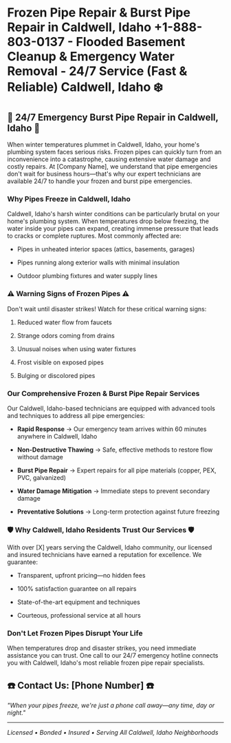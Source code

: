 # Frozen Pipe Repair & Burst Pipe Repair in Caldwell, Idaho +1-888-803-0137 - Flooded Basement Cleanup & Emergency Water Removal - 24/7 Service (Fast & Reliable) Caldwell, Idaho ❄️

## 🚨 24/7 Emergency Burst Pipe Repair in Caldwell, Idaho 🚨

When winter temperatures plummet in Caldwell, Idaho, your home's plumbing system faces serious risks. Frozen pipes can quickly turn from an inconvenience into a catastrophe, causing extensive water damage and costly repairs. At [Company Name], we understand that pipe emergencies don't wait for business hours—that's why our expert technicians are available 24/7 to handle your frozen and burst pipe emergencies.

### Why Pipes Freeze in Caldwell, Idaho

Caldwell, Idaho's harsh winter conditions can be particularly brutal on your home's plumbing system. When temperatures drop below freezing, the water inside your pipes can expand, creating immense pressure that leads to cracks or complete ruptures. Most commonly affected are:

* Pipes in unheated interior spaces (attics, basements, garages)
* Pipes running along exterior walls with minimal insulation
* Outdoor plumbing fixtures and water supply lines

### ⚠️ Warning Signs of Frozen Pipes ⚠️

Don't wait until disaster strikes! Watch for these critical warning signs:

1. Reduced water flow from faucets
2. Strange odors coming from drains
3. Unusual noises when using water fixtures
4. Frost visible on exposed pipes
5. Bulging or discolored pipes

### Our Comprehensive Frozen & Burst Pipe Repair Services

Our Caldwell, Idaho-based technicians are equipped with advanced tools and techniques to address all pipe emergencies:

* **Rapid Response** → Our emergency team arrives within 60 minutes anywhere in Caldwell, Idaho
* **Non-Destructive Thawing** → Safe, effective methods to restore flow without damage
* **Burst Pipe Repair** → Expert repairs for all pipe materials (copper, PEX, PVC, galvanized)
* **Water Damage Mitigation** → Immediate steps to prevent secondary damage
* **Preventative Solutions** → Long-term protection against future freezing

### 🛡️ Why Caldwell, Idaho Residents Trust Our Services 🛡️

With over [X] years serving the Caldwell, Idaho community, our licensed and insured technicians have earned a reputation for excellence. We guarantee:

* Transparent, upfront pricing—no hidden fees
* 100% satisfaction guarantee on all repairs
* State-of-the-art equipment and techniques
* Courteous, professional service at all hours

### Don't Let Frozen Pipes Disrupt Your Life

When temperatures drop and disaster strikes, you need immediate assistance you can trust. One call to our 24/7 emergency hotline connects you with Caldwell, Idaho's most reliable frozen pipe repair specialists.

## ☎️ Contact Us: [Phone Number] ☎️

*"When your pipes freeze, we're just a phone call away—any time, day or night."*

---

*Licensed • Bonded • Insured • Serving All Caldwell, Idaho Neighborhoods*